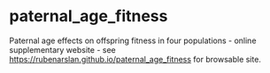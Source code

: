 # paternal_age_fitness
Paternal age effects on offspring fitness in four populations - online supplementary website - see https://rubenarslan.github.io/paternal_age_fitness for browsable site.
